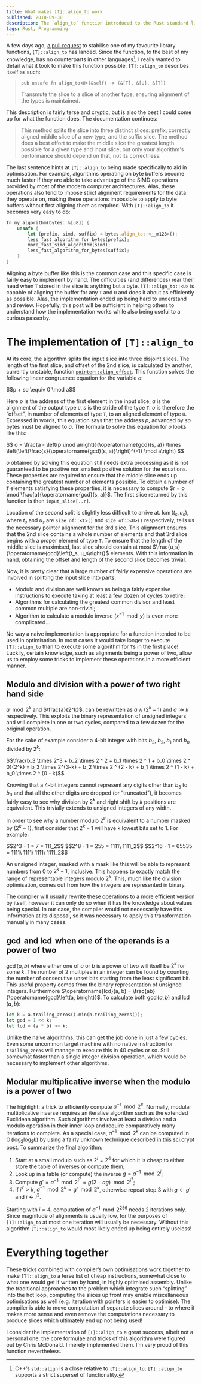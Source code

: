 ```yaml
---
title: What makes [T]::align_to work
published: 2018-09-30
description: The `align_to` function introduced to the Rust standard library has complicated implementation details, which this page attempts to clarify.
tags: Rust, Programming
---
```


A few days ago, [a pull request] to stabilise one of my favourite library functions,
`[T]::align_to` has landed. Since the function, to the best of my knowledge, has no counterparts in
other languages[^1], I really wanted to detail what it took to make this function possible.
`[T]::align_to` describes itself as such:

> `pub unsafe fn align_to<U>(&self) -> (&[T], &[U], &[T])`
>
> Transmute the slice to a slice of another type, ensuring alignment of the types is maintained.

This description is fairly terse and cryptic, but is also the best I could come up for what the
function does. The documentation continues:

> This method splits the slice into three distinct slices: prefix, correctly aligned middle slice of
a new type, and the suffix slice. The method does a best effort to make the middle slice the
greatest length possible for a given type and input slice, but only your algorithm's performance
should depend on that, not its correctness.

The last sentence hints at `[T]::align_to` being made specifically to aid in optimisation.  For
example, algorithms operating on byte buffers become much faster if they are able to take advantage
of the SIMD operations provided by most of the modern computer architectures. Alas, these
operations also tend to impose strict alignment requirements for the data they operate on, making
these operations impossible to apply to byte buffers without first aligning them as required.
With `[T]::align_to` it becomes very easy to do:

```rust
fn my_algorithm(bytes: &[u8]) {
    unsafe {
        let (prefix, simd, suffix) = bytes.align_to::<__m128>();
        less_fast_algorithm_for_bytes(prefix);
        more_fast_simd_algorithm(simd);
        less_fast_algorithm_for_bytes(suffix);
    }
}
```

Aligning a byte buffer like this is the common case and this specific case is fairly easy to
implement by hand. The difficulties (and differences) rear their head when `T` stored in the slice
is anything but a byte. `[T]::align_to::<U>` is capable of aligning the buffer for any `T` and `U`
and does it about as efficiently as possible. Alas, the implementation ended up being hard to
understand and review.  Hopefully, this post will be sufficient in helping others to understand how
the implementation works while also being useful to a curious passerby.

[a pull request]: https://github.com/rust-lang/rust/pull/53754
[^1]: C++’s `std::align` is a close relative to `[T]::align_to`; `[T]::align_to` supports a strict
superset of functionality.

# The implementation of `[T]::align_to`

At its core, the algorithm splits the input slice into three disjoint slices. The length of the
first slice, and offset of the 2nd slice, is calculated by another, currently unstable, function
[`pointer::align_offset`][ao]. This function solves the following linear congruence equation for
the variable $o$:

<mathp>
$$p + so \equiv 0 \mod a$$
</mathp>

Here $p$ is the address of the first element in the input slice, $a$ is the alignment of the output
type `U`, $s$ is the stride of the type `T`. $o$ is therefore the “offset”, in number of elements of
type `T`, to an aligned element of type `U`. Expressed in words, this equation says that the address
$p$, advanced by $so$ bytes must be aligned to $a$. The formula to solve this equation for $o$
looks like this:

<mathp>
$$
o = \frac{a - \left(p \mod a\right)}{\operatorname{gcd}(s, a)} \times \left(\left(\frac{s}{\operatorname{gcd}(s, a)}\right)^{-1} \mod a\right)
$$
</mathp>

$o$ obtained by solving this equation still needs extra processing as it is not guaranteed to be
positive nor smallest positive solution for the equations. These properties are required to ensure
that the middle slice ends up containing the greatest number of elements possible. To obtain a
number of `T` elements satisfying these properties, it is necessary to compute $r = o \mod
\frac{a}{\operatorname{gcd}(s, a)}$. The first slice returned by this function is then
`input_slice[..r]`.

Location of the second split is slightly less difficult to arrive at. $\operatorname{lcm}\left(t_s,
u_s\right)$, where $t_s$ and $u_s$ are `size_of::<T>()` and `size_of::<U>()` respectively, tells us
the necessary pointer alignment for the 3rd slice. This alignment ensures that the 2nd slice
contains a whole number of elements and that 3rd slice begins with a proper element of type `T`.
To ensure that the length of the middle slice is maximised, last slice should contain at most
$\frac{u_s}{\operatorname{gcd}\left(t_s, u_s\right)}$ elements. With this information in hand,
obtaining the offset and length of the second slice becomes trivial.

Now, it is pretty clear that a large number of fairly expensive operations are involved in
splitting the input slice into parts:

* Modulo and division are well known as being a fairly expensive instructions to execute taking at
least a few dozen of cycles to retire;
* Algorithms for calculating the greatest common divisor and least common multiple are non-trivial;
* Algorithm to calculate a modulo inverse ($x^{-1} \mod y$) is even more complicated…

No way a naive implementation is appropriate for a function intended to be used in optimisation. In
most cases it would take longer to execute `[T]::align_to` than to execute some algorithm for `T`s
in the first place! Luckily, certain knowledge, such as alignments being a power of two, allow us
to employ some tricks to implement these operations in a more efficient manner.

[ao]: https://doc.rust-lang.org/nightly/std/primitive.pointer.html#method.align_offset

## Modulo and division with a power of two right hand side

$a \mod 2^k$ and $\frac{a}{2^k}$, can be rewritten as $a \land (2^k - 1)$ and $a \gg k$
respectively. This exploits the binary representation of unsigned integers and will complete in
one or two cycles, compared to a few dozen for the original operation.

For the sake of example consider a 4-bit integer with bits $b_3$, $b_2$, $b_1$ and $b_0$ divided by
$2^k$:

<mathp>
$$\frac{b_3 \times 2^3 + b_2 \times 2 ^ 2 + b_1 \times 2 ^ 1 + b_0 \times 2 ^ 0}{2^k} = b_3 \times 2^{3-k} + b_2 \times 2 ^ {2 - k} + b_1 \times 2 ^ {1 - k} + b_0 \times 2 ^ {0 - k}$$
</mathp>

Knowing that a 4-bit integers cannot represent any digits other than $b_3$ to $b_0$ and that all
the other digits are dropped (or “truncated”), it becomes fairly easy to see why
division by $2^k$ and right shift by $k$ positions are equivalent. This trivially extends to
unsigned integers of any width.

In order to see why a number modulo $2^k$ is equivalent to a number masked by $(2^k - 1)$, first
consider that $2^k - 1$ will have k lowest bits set to $1$. For example:

<mathp>
$$2^3 - 1 = 7 = 111_2$$
$$2^8 - 1 = 255 = 1111\ 1111_2$$
$$2^16 - 1 = 65535 = 1111\ 1111\ 1111\ 1111_2$$
</mathp>

An unsigned integer, masked with a mask like this will be able to represent numbers from 0 to
$2^k-1$, inclusive. This happens to exactly match the range of representable integers modulo $2 ^
k$. This, much like the division optimisation, comes out from how the integers are represented in
binary.

The compiler will usually rewrite these operations to a more efficient version by itself, however
it can only do so when it has the knowledge about values being special. In our case, the compiler
would not necessarily have this information at its disposal, so it was necessary to apply this
transformation manually in many cases.

## $\operatorname{gcd}$ and $\operatorname{lcd}$ when one of the operands is a power of two

$\operatorname{gcd}(a, b)$ where either one of $a$ or $b$ is a power of two will itself be $2^k$
for some $k$. The number of $2$ multiples in an integer can be found by counting the number of
consecutive unset bits starting from the least significant bit. This useful property comes from the
binary representation of unsigned integers. Furthermore $\operatorname{lcd}(a, b) =
\frac{ab}{\operatorname{gcd}\left(a, b\right)}$. To calculate both $\operatorname{gcd}(a, b)$ and
$\operatorname{lcd}(a, b)$:

```rust
let k = a.trailing_zeros().min(b.trailing_zeros());
let gcd = 1 << k;
let lcd = (a * b) >> k;
```

Unlike the naive algorithms, this can get the job done in just a few cycles. Even some uncommon
target machine with no native instruction for `trailing_zeros` will manage to execute this in 40
cycles or so. Still somewhat faster than a single integer division operation, which would be
necessary to implement other algorithms.

## Modular multiplicative inverse when the modulo is a power of two

The highlight: a trick to efficiently compute $a^{-1} \mod 2^k$. Normally, modular
multiplicative inverse requires an iterative algorithm such as the extended Euclidean
algorithm. Such algorithms involve at least a division and a modulo operation in their inner loop
and require comparatively many iterations to complete. As a special case, $a^{-1} \mod 2^k$ can be
computed in $\operatorname{O}(\log_2\log_2k)$ by using a fairly unknown technique described [in
this sci.crypt post][sci.crypt]. To summarize the final algorithm:

1. Start at a small modulo such as $2^i = 2^4$ for which it is cheap to either store the table of
   inverses or compute them;
2. Look up in a table (or compute) the inverse $g = a^{-1} \mod 2^i$;
3. Compute $g' = a^{-1} \mod 2^{i^2} = g \left(2 - ag\right) \mod 2^{i^2}$;
4. If $i^2 > k$, $a^{-1} \mod 2^k = g' \mod 2^k$, otherwise repeat step 3 with $g \leftarrow g'$ and $i
   \leftarrow i^2$.

Starting with $i = 4$, computation of $a ^ {-1} \mod 2^256$ needs 2 iterations only. Since
magnitude of alignments is usually low, for the purposes of `[T]::align_to` at most one iteration will
usually be necessary. Without this algorithm `[T]::align_to` would most likely ended up being entirely
useless!

[sci.crypt]: https://groups.google.com/forum/#!msg/sci.crypt/UI-UMbUnYGk/hX2-wQVyE3oJ

# Everything together

These tricks combined with compiler’s own optimisations work together to make `[T]::align_to`
a terse list of cheap instructions, somewhat close to what one would get if written by hand, in
highly optimised assembly. Unlike the traditional approaches to the problem which integrate
such “splitting” into the hot loop, computing the slices up front may enable miscellaneous
optimisations as well (e.g. iteration with pointers is easier to optimise). The compiler is able to
move computation of separate slices around – to where it makes more sense and even remove the
computations necessary to produce slices which ultimately end up not being used!

I consider the implementation of `[T]::align_to` a great success, albeit not a personal one:
the core formulae and tricks of this algorithm were figured out by Chris McDonald. I merely
implemented them. I’m very proud of this function nevertheless.
